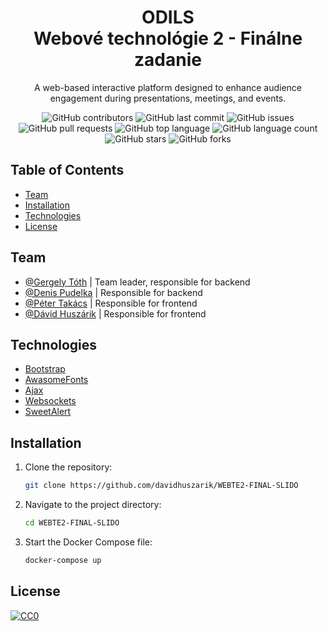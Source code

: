 <!-- Title -->
<h1 align="center">ODILS<br>
Webové technológie 2 - Finálne zadanie</h2></h1>

<!-- Description -->
<p align="center">A web-based interactive platform designed to enhance audience engagement during presentations, meetings, and events.</p>
<!-- Badges -->
<p align="center">
    <img alt="GitHub contributors" src="https://img.shields.io/github/contributors/davidhuszarik/WEBTE2-FINAL-SLIDO">
    <img alt="GitHub last commit" src="https://img.shields.io/github/last-commit/davidhuszarik/WEBTE2-FINAL-SLIDO">
    <img alt="GitHub issues" src="https://img.shields.io/github/issues/davidhuszarik/WEBTE2-FINAL-SLIDO">
    <img alt="GitHub pull requests" src="https://img.shields.io/github/issues-pr/davidhuszarik/WEBTE2-FINAL-SLIDO">
    <img alt="GitHub top language" src="https://img.shields.io/github/languages/top/davidhuszarik/WEBTE2-FINAL-SLIDO">
    <img alt="GitHub language count" src="https://img.shields.io/github/languages/count/davidhuszarik/WEBTE2-FINAL-SLIDO">
    <img alt="GitHub stars" src="https://img.shields.io/github/stars/davidhuszarik/WEBTE2-FINAL-SLIDO">
    <img alt="GitHub forks" src="https://img.shields.io/github/forks/davidhuszarik/WEBTE2-FINAL-SLIDO">
</p>

<!-- Table of Contents -->
## Table of Contents
- [Team](#team)
- [Installation](#installation)
- [Technologies](#technologies)
- [License](#license)

<!-- Features -->
## Team
- [@Gergely Tóth](https://github.com/GergelyToth-stuba) | Team leader, responsible for backend 
- [@Denis Pudelka](https://github.com/DenisPudelka) | Responsible for backend
- [@Péter Takács](https://github.com/PeterTakacs3000) | Responsible for frontend
- [@Dávid Huszárik](https://github.com/davidhuszarik) | Responsible for frontend

## Technologies
- [Bootstrap](https://getbootstrap.com/)
- [AwasomeFonts](https://fontawesome.com/)
- [Ajax](https://developer.mozilla.org/en-US/docs/Glossary/AJAX)
- [Websockets](https://developer.mozilla.org/en-US/docs/Web/API/WebSockets_API)
- [SweetAlert](https://sweetalert2.github.io/)

<!-- Installation -->
## Installation
1. Clone the repository:
   ```sh
   git clone https://github.com/davidhuszarik/WEBTE2-FINAL-SLIDO
2. Navigate to the project directory:
   ```sh
   cd WEBTE2-FINAL-SLIDO
3. Start the Docker Compose file:
   ```sh
   docker-compose up

## License
[![CC0](https://licensebuttons.net/p/zero/1.0/88x31.png)](https://creativecommons.org/publicdomain/zero/1.0/)
